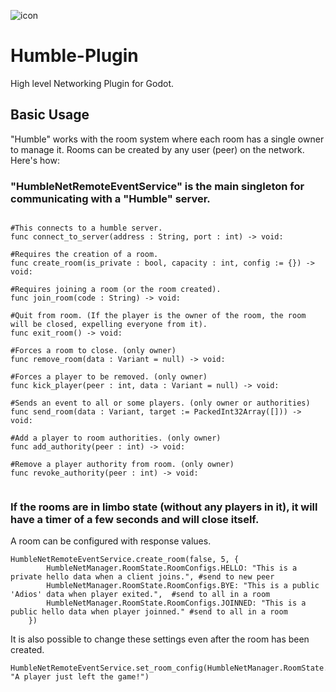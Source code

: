 
![icon](https://github.com/user-attachments/assets/0caf6d11-d4a5-4c33-b479-e32620ea48d5)

# Humble-Plugin
High level Networking Plugin for Godot.

## Basic Usage
"Humble" works with the room system where each room has a single owner to manage it.
Rooms can be created by any user (peer) on the network. Here's how:

### "HumbleNetRemoteEventService" is the main singleton for communicating with a "Humble" server.

```gdscript

#This connects to a humble server.
func connect_to_server(address : String, port : int) -> void:

#Requires the creation of a room.
func create_room(is_private : bool, capacity : int, config := {}) -> void:

#Requires joining a room (or the room created).
func join_room(code : String) -> void:

#Quit from room. (If the player is the owner of the room, the room will be closed, expelling everyone from it).
func exit_room() -> void:

#Forces a room to close. (only owner)
func remove_room(data : Variant = null) -> void:

#Forces a player to be removed. (only owner)
func kick_player(peer : int, data : Variant = null) -> void:

#Sends an event to all or some players. (only owner or authorities)
func send_room(data : Variant, target := PackedInt32Array([])) -> void:

#Add a player to room authorities. (only owner)
func add_authority(peer : int) -> void:

#Remove a player authority from room. (only owner)
func revoke_authority(peer : int) -> void:


```

### If the rooms are in limbo state (without any players in it), it will have a timer of a few seconds and will close itself.
A room can be configured with response values.
```gdscript
HumbleNetRemoteEventService.create_room(false, 5, {
		HumbleNetManager.RoomState.RoomConfigs.HELLO: "This is a private hello data when a client joins.", #send to new peer
		HumbleNetManager.RoomState.RoomConfigs.BYE: "This is a public 'Adios' data when player exited.",  #send to all in a room
		HumbleNetManager.RoomState.RoomConfigs.JOINNED: "This is a public hello data when player joinned." #send to all in a room
	})
```
It is also possible to change these settings even after the room has been created.
```gdscript
HumbleNetRemoteEventService.set_room_config(HumbleNetManager.RoomState.RoomConfigs.BYE, "A player just left the game!")
```

